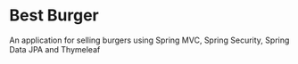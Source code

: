 # Best Burger
An application for selling burgers using Spring MVC, Spring Security, Spring Data JPA and Thymeleaf

